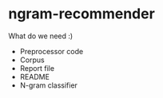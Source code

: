 # ngram-recommender

What do we need :)
- Preprocessor code
- Corpus
- Report file
- README
- N-gram classifier
